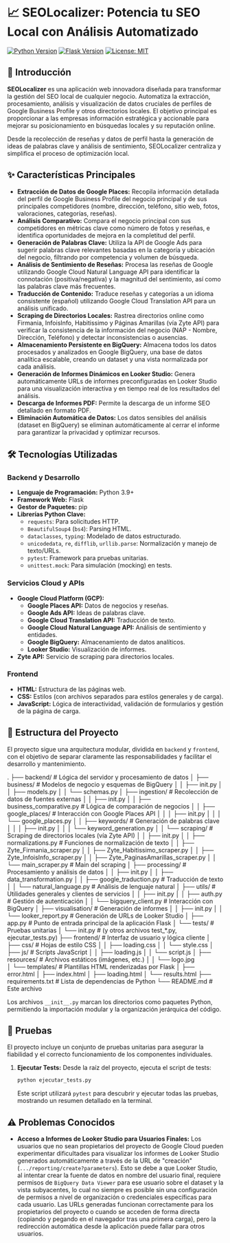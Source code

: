# 📈 SEOLocalizer: Potencia tu SEO Local con Análisis Automatizado

[![Python Version](https://img.shields.io/badge/Python-3.9%2B-blue.svg)](https://www.python.org/)
[![Flask Version](https://img.shields.io/badge/Flask-2.x-lightgrey.svg)](https://flask.palletsprojects.com/)
[![License: MIT](https://img.shields.io/badge/License-MIT-yellow.svg)](https://opensource.org/licenses/MIT)

## 🚀 Introducción

**SEOLocalizer** es una aplicación web innovadora diseñada para transformar la gestión del SEO local de cualquier negocio. Automatiza la extracción, procesamiento, análisis y visualización de datos cruciales de perfiles de Google Business Profile y otros directorios locales. El objetivo principal es proporcionar a las empresas información estratégica y accionable para mejorar su posicionamiento en búsquedas locales y su reputación online.

Desde la recolección de reseñas y datos de perfil hasta la generación de ideas de palabras clave y análisis de sentimiento, SEOLocalizer centraliza y simplifica el proceso de optimización local.

## ✨ Características Principales

* **Extracción de Datos de Google Places:** Recopila información detallada del perfil de Google Business Profile del negocio principal y de sus principales competidores (nombre, dirección, teléfono, sitio web, fotos, valoraciones, categorías, reseñas).
* **Análisis Comparativo:** Compara el negocio principal con sus competidores en métricas clave como número de fotos y reseñas, e identifica oportunidades de mejora en la completitud del perfil.
* **Generación de Palabras Clave:** Utiliza la API de Google Ads para sugerir palabras clave relevantes basadas en la categoría y ubicación del negocio, filtrando por competencia y volumen de búsqueda.
* **Análisis de Sentimiento de Reseñas:** Procesa las reseñas de Google utilizando Google Cloud Natural Language API para identificar la connotación (positiva/negativa) y la magnitud del sentimiento, así como las palabras clave más frecuentes.
* **Traducción de Contenido:** Traduce reseñas y categorías a un idioma consistente (español) utilizando Google Cloud Translation API para un análisis unificado.
* **Scraping de Directorios Locales:** Rastrea directorios online como Firmania, InfoisInfo, Habitissimo y Páginas Amarillas (vía Zyte API) para verificar la consistencia de la información del negocio (NAP - Nombre, Dirección, Teléfono) y detectar inconsistencias o ausencias.
* **Almacenamiento Persistente en BigQuery:** Almacena todos los datos procesados y analizados en Google BigQuery, una base de datos analítica escalable, creando un dataset y una vista normalizada por cada análisis.
* **Generación de Informes Dinámicos en Looker Studio:** Genera automáticamente URLs de informes preconfiguradas en Looker Studio para una visualización interactiva y en tiempo real de los resultados del análisis.
* **Descarga de Informes PDF:** Permite la descarga de un informe SEO detallado en formato PDF.
* **Eliminación Automática de Datos:** Los datos sensibles del análisis (dataset en BigQuery) se eliminan automáticamente al cerrar el informe para garantizar la privacidad y optimizar recursos.

## 🛠️ Tecnologías Utilizadas

### Backend y Desarrollo
* **Lenguaje de Programación:** Python 3.9+
* **Framework Web:** Flask
* **Gestor de Paquetes:** pip
* **Librerías Python Clave:**
    * `requests`: Para solicitudes HTTP.
    * `BeautifulSoup4` (`bs4`): Parsing HTML.
    * `dataclasses`, `typing`: Modelado de datos estructurado.
    * `unicodedata`, `re`, `difflib`, `urllib.parse`: Normalización y manejo de texto/URLs.
    * `pytest`: Framework para pruebas unitarias.
    * `unittest.mock`: Para simulación (mocking) en tests.

### Servicios Cloud y APIs
* **Google Cloud Platform (GCP):**
    * **Google Places API:** Datos de negocios y reseñas.
    * **Google Ads API:** Ideas de palabras clave.
    * **Google Cloud Translation API:** Traducción de texto.
    * **Google Cloud Natural Language API:** Análisis de sentimiento y entidades.
    * **Google BigQuery:** Almacenamiento de datos analíticos.
    * **Looker Studio:** Visualización de informes.
* **Zyte API:** Servicio de scraping para directorios locales.

### Frontend
* **HTML:** Estructura de las páginas web.
* **CSS:** Estilos (con archivos separados para estilos generales y de carga).
* **JavaScript:** Lógica de interactividad, validación de formularios y gestión de la página de carga.

## 📂 Estructura del Proyecto

El proyecto sigue una arquitectura modular, dividida en `backend` y `frontend`, con el objetivo de separar claramente las responsabilidades y facilitar el desarrollo y mantenimiento.

.
├── backend/                                   # Lógica del servidor y procesamiento de datos
│   ├── business/                              # Modelos de negocio y esquemas de BigQuery
│   │   ├── init.py
│   │   ├── models.py
│   │   └── schemas.py
│   ├── ingestion/                             # Recolección de datos de fuentes externas
│   │   ├── init.py
│   │   ├── business_comparative.py            # Lógica de comparación de negocios
│   │   ├── google_places/                     # Interacción con Google Places API
│   │   │   ├── init.py
│   │   │   └── google_places.py
│   │   ├── keywords/                          # Generación de palabras clave
│   │   │   ├── init.py
│   │   │   └── keyword_generation.py
│   │   └── scraping/                          # Scraping de directorios locales (vía Zyte API)
│   │       ├── init.py
│   │       ├── normalizations.py              # Funciones de normalización de texto
│   │       ├── Zyte_Firmania_scraper.py
│   │       ├── Zyte_Habitissimo_scraper.py
│   │       ├── Zyte_InfoisInfo_scraper.py
│   │       ├── Zyte_PaginasAmarillas_scraper.py
│   │       └── main_scraper.py                # Main del scraping
│   ├── processing/                            # Procesamiento y análisis de datos
│   │   ├── init.py
│   │   ├── data_transformation.py
│   │   ├── google_traduction.py               # Traducción de texto
│   │   └── natural_language.py                # Análisis de lenguaje natural 
│   ├── utils/                                 # Utilidades generales y clientes de servicios
│   │   ├── init.py
│   │   ├── auth.py                            # Gestión de autenticación
│   │   └── bigquery_client.py                 # Interacción con BigQuery
│   ├── visualisation/                         # Generación de informes
│   │   ├── init.py
│   │   └── looker_report.py                      # Generación de URLs de Looker Studio
│   ├── app.py                                 # Punto de entrada principal de la aplicación Flask
│   └── tests/                                 # Pruebas unitarias
│       └── init.py                            # (y otros archivos test_*.py, ejecutar_tests.py)
├── frontend/                                  # Interfaz de usuario y lógica cliente
│   ├── css/                                   # Hojas de estilo CSS
│   │   ├── loading.css
│   │   └── style.css
│   ├── js/                                    # Scripts JavaScript
│   │   ├── loading.js
│   │   └── script.js
│   ├── resources/                             # Archivos estáticos (imágenes, etc.)
│   │   └── logo.jpg                        
│   └── templates/                             # Plantillas HTML renderizadas por Flask
│       ├── error.html
│       ├── index.html
│       ├── loading.html
│       └── results.html
├── requirements.txt                           # Lista de dependencias de Python
└── README.md                                  # Este archivo

Los archivos `__init__.py` marcan los directorios como paquetes Python, permitiendo la importación modular y la organización jerárquica del código.

## 🧪 Pruebas

El proyecto incluye un conjunto de pruebas unitarias para asegurar la fiabilidad y el correcto funcionamiento de los componentes individuales.

1.  **Ejecutar Tests:**
    Desde la raíz del proyecto, ejecuta el script de tests:
    ```bash
    python ejecutar_tests.py
    ```
    Este script utilizará `pytest` para descubrir y ejecutar todas las pruebas, mostrando un resumen detallado en la terminal.

## ⚠️ Problemas Conocidos

* **Acceso a Informes de Looker Studio para Usuarios Finales:** Los usuarios que no sean propietarios del proyecto de Google Cloud pueden experimentar dificultades para visualizar los informes de Looker Studio generados automáticamente a través de la URL de "creación" (`.../reporting/create?parameters`). Esto se debe a que Looker Studio, al intentar crear la fuente de datos en nombre del usuario final, requiere permisos de `BigQuery Data Viewer` para ese usuario sobre el dataset y la vista subyacentes, lo cual no siempre es posible sin una configuración de permisos a nivel de organización o credenciales específicas para cada usuario. Las URLs generadas funcionan correctamente para los propietarios del proyecto o cuando se acceden de forma directa (copiando y pegando en el navegador tras una primera carga), pero la redirección automática desde la aplicación puede fallar para otros usuarios.

